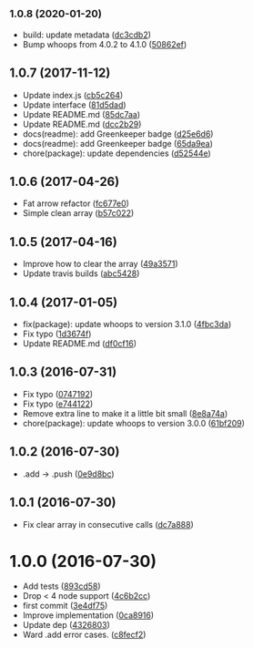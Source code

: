## <small>1.0.8 (2020-01-20)</small>

* build: update metadata ([dc3cdb2](https://github.com/kikobeats/array-list/commit/dc3cdb2))
* Bump whoops from 4.0.2 to 4.1.0 ([50862ef](https://github.com/kikobeats/array-list/commit/50862ef))



<a name="1.0.7"></a>
## 1.0.7 (2017-11-12)

* Update index.js ([cb5c264](https://github.com/kikobeats/array-list/commit/cb5c264))
* Update interface ([81d5dad](https://github.com/kikobeats/array-list/commit/81d5dad))
* Update README.md ([85dc7aa](https://github.com/kikobeats/array-list/commit/85dc7aa))
* Update README.md ([dcc2b29](https://github.com/kikobeats/array-list/commit/dcc2b29))
* docs(readme): add Greenkeeper badge ([d25e6d6](https://github.com/kikobeats/array-list/commit/d25e6d6))
* docs(readme): add Greenkeeper badge ([65da9ea](https://github.com/kikobeats/array-list/commit/65da9ea))
* chore(package): update dependencies ([d52544e](https://github.com/kikobeats/array-list/commit/d52544e))



<a name="1.0.6"></a>
## 1.0.6 (2017-04-26)

* Fat arrow refactor ([fc677e0](https://github.com/kikobeats/array-list/commit/fc677e0))
* Simple clean array ([b57c022](https://github.com/kikobeats/array-list/commit/b57c022))



<a name="1.0.5"></a>
## 1.0.5 (2017-04-16)

* Improve how to clear the array ([49a3571](https://github.com/kikobeats/array-list/commit/49a3571))
* Update travis builds ([abc5428](https://github.com/kikobeats/array-list/commit/abc5428))



<a name="1.0.4"></a>
## 1.0.4 (2017-01-05)

* fix(package): update whoops to version 3.1.0 ([4fbc3da](https://github.com/kikobeats/array-list/commit/4fbc3da))
* Fix typo ([1d3674f](https://github.com/kikobeats/array-list/commit/1d3674f))
* Update README.md ([df0cf16](https://github.com/kikobeats/array-list/commit/df0cf16))



<a name="1.0.3"></a>
## 1.0.3 (2016-07-31)

* Fix typo ([0747192](https://github.com/kikobeats/array-list/commit/0747192))
* Fix typo ([e744122](https://github.com/kikobeats/array-list/commit/e744122))
* Remove extra line to make it a little bit small ([8e8a74a](https://github.com/kikobeats/array-list/commit/8e8a74a))
* chore(package): update whoops to version 3.0.0 ([61bf209](https://github.com/kikobeats/array-list/commit/61bf209))



<a name="1.0.2"></a>
## 1.0.2 (2016-07-30)

* .add → .push ([0e9d8bc](https://github.com/kikobeats/array-list/commit/0e9d8bc))



<a name="1.0.1"></a>
## 1.0.1 (2016-07-30)

* Fix clear array in consecutive calls ([dc7a888](https://github.com/kikobeats/array-list/commit/dc7a888))



<a name="1.0.0"></a>
# 1.0.0 (2016-07-30)

* Add tests ([893cd58](https://github.com/kikobeats/array-list/commit/893cd58))
* Drop < 4 node support ([4c6b2cc](https://github.com/kikobeats/array-list/commit/4c6b2cc))
* first commit ([3e4df75](https://github.com/kikobeats/array-list/commit/3e4df75))
* Improve implementation ([0ca8916](https://github.com/kikobeats/array-list/commit/0ca8916))
* Update dep ([4326803](https://github.com/kikobeats/array-list/commit/4326803))
* Ward .add error cases. ([c8fecf2](https://github.com/kikobeats/array-list/commit/c8fecf2))



